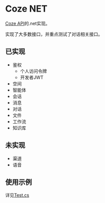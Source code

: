# Coze NET

[Coze API](https://www.coze.cn/open/docs/developer_guides/coze_api_overview)的.net实现。

实现了大多数接口，并重点测试了对话相关接口。

## 已实现

- 鉴权
  - 个人访问令牌
  - 开发者JWT
- 空间
- 智能体
- 会话
- 消息
- 对话
- 文件
- 工作流
- 知识库

## 未实现

- 渠道
- 语音

## 使用示例

详见[Test.cs](https://github.com/xxzl0130/CozeNet/blob/main/Test/Test.cs)

